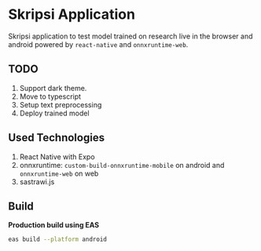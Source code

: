 # Skripsi Application

Skripsi application to test model trained on research live in the browser and android powered by
`react-native` and `onnxruntime-web`.

## TODO

1. Support dark theme.
2. Move to typescript
3. Setup text preprocessing
4. Deploy trained model

## Used Technologies

1. React Native with Expo
2. onnxruntime: `custom-build-onnxruntime-mobile` on android and `onnxruntime-web` on web
3. sastrawi.js

## Build

**Production build using EAS**

```bash
eas build --platform android
```
